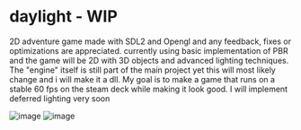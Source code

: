 # daylight - WIP

2D adventure game made with SDL2 and Opengl and any feedback, fixes or optimizations are appreciated.
currently using basic implementation of PBR and the game will be 2D with 3D objects and advanced lighting techniques.
The "engine" itself is still part of the main project yet this will most likely change and i will make it a dll.
My goal is to make a game that runs on a stable 60 fps on the steam deck while making it look good.
I will implement deferred lighting very soon

![image](https://github.com/DissolveDZ/daylight/assets/68782699/7939a6ca-52e1-4ef4-bead-c6409fa20fbc)
![image](https://github.com/DissolveDZ/daylight/assets/68782699/debeef37-9f94-4269-94f9-2cf1e50d1430)

